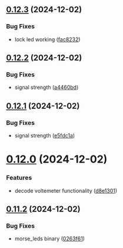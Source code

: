 ## [0.12.3](https://github.com/olipayne/Arduino-Morse-Radio/compare/v0.12.2...v0.12.3) (2024-12-02)


### Bug Fixes

* lock led working ([fac8232](https://github.com/olipayne/Arduino-Morse-Radio/commit/fac82320e3540fc51332677a07ded03f56e107b1))



## [0.12.2](https://github.com/olipayne/Arduino-Morse-Radio/compare/v0.12.1...v0.12.2) (2024-12-02)


### Bug Fixes

* signal strength ([a4460bd](https://github.com/olipayne/Arduino-Morse-Radio/commit/a4460bd481ff1dca21b877866e6b2c6998294372))



## [0.12.1](https://github.com/olipayne/Arduino-Morse-Radio/compare/v0.12.0...v0.12.1) (2024-12-02)


### Bug Fixes

* signal strength ([e5fdc1a](https://github.com/olipayne/Arduino-Morse-Radio/commit/e5fdc1a99cc282323b3798d004923c92d94f6bb8))



# [0.12.0](https://github.com/olipayne/Arduino-Morse-Radio/compare/v0.11.2...v0.12.0) (2024-12-02)


### Features

* decode voltemeter functionality ([d8e1301](https://github.com/olipayne/Arduino-Morse-Radio/commit/d8e130109182741b92d16ca45a2bdc1dc717065e))



## [0.11.2](https://github.com/olipayne/Arduino-Morse-Radio/compare/v0.11.1...v0.11.2) (2024-12-02)


### Bug Fixes

* morse_leds binary ([0263f61](https://github.com/olipayne/Arduino-Morse-Radio/commit/0263f61774758f596dd3b50c970cfada32855584))



